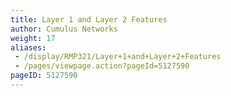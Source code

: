 ```yaml
---
title: Layer 1 and Layer 2 Features
author: Cumulus Networks
weight: 17
aliases:
 - /display/RMP321/Layer+1+and+Layer+2+Features
 - /pages/viewpage.action?pageId=5127590
pageID: 5127590
---
```

